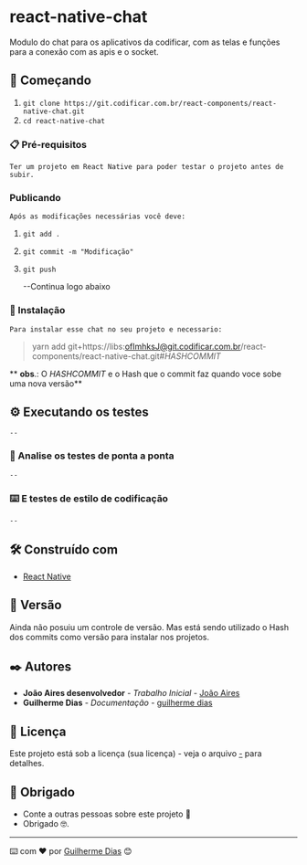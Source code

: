 # react-native-chat

Modulo do chat para os aplicativos da codificar, com as telas e funções para a conexão com as apis e o socket.

## 🚀 Começando

1.  `git clone https://git.codificar.com.br/react-components/react-native-chat.git`
2.  `cd react-native-chat`

### 📋 Pré-requisitos
    Ter um projeto em React Native para poder testar o projeto antes de subir.

### Publicando
    Após as modificações necessárias você deve:
1. `git add .`
2. `git commit -m "Modificação"`
3. `git push`
    
    --Continua logo abaixo

### 🔧 Instalação
    Para instalar esse chat no seu projeto e necessario:
  
>   yarn add git+https://libs:ofImhksJ@git.codificar.com.br/react-components/react-native-chat.git#*HASHCOMMIT*
    
**    **obs**.: O *HASHCOMMIT* e o Hash que o commit faz quando voce sobe uma nova versão**

## ⚙️ Executando os testes
    --
### 🔩 Analise os testes de ponta a ponta
    --
### ⌨️ E testes de estilo de codificação
    --

## 🛠️ Construído com

* [React Native](https://reactnative.dev/)

## 📌 Versão

Ainda não posuiu um controle de versão.
Mas está sendo utilizado o Hash dos commits como versão para instalar nos projetos.

## ✒️ Autores

* **João Aires desenvolvedor** - *Trabalho Inicial* - [João Aires](https://github.com/linkParaPerfil)
* **Guilherme Dias** - *Documentação* - [guilherme dias](https://git.codificar.com.br/joao.aires)

## 📄 Licença

Este projeto está sob a licença (sua licença) - veja o arquivo [-](-) para detalhes.

## 🎁 Obrigado

* Conte a outras pessoas sobre este projeto 📢
* Obrigado 🤓.


---
⌨️ com ❤️ por [Guilherme Dias](https://git.codificar.com.br/guilherme.dias) 😊